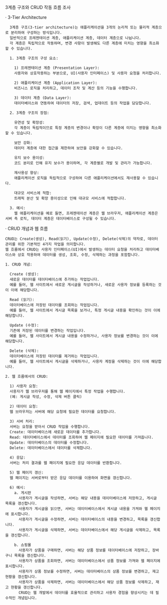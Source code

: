 3계층 구조와 CRUD 작동 흐름 조사

· 3-Tier Architecture

      3계층 구조(3-tier architecture)는 애플리케이션을 3개의 논리적 또는 물리적 계층으로 분리하여 구성하는 방식입니다.
      일반적으로 프레젠테이션 계층, 애플리케이션 계층, 데이터 계층으로 나뉩니다.
      각 계층은 독립적으로 작동하며, 변경 사항이 발생해도 다른 계층에 미치는 영향을 최소화할 수 있습니다.

      1. 3계층 구조의 구성 요소:

        1) 프레젠테이션 계층 (Presentation Layer):
        사용자와 상호작용하는 부분으로, UI(사용자 인터페이스) 및 사용자 요청을 처리합니다.

        2) 애플리케이션 계층 (Application Layer):
        비즈니스 로직을 처리하고, 데이터 조작 및 계산 등의 기능을 수행합니다.

        3) 데이터 계층 (Data Layer):
        데이터베이스와 연동하여 데이터의 저장, 검색, 업데이트 등의 작업을 담당합니다.

      2. 3계층 구조의 장점:

        유연성 및 확장성:
        각 계층이 독립적이므로 특정 계층의 변경이나 확장이 다른 계층에 미치는 영향을 최소화할 수 있습니다.

        보안 강화:
        데이터 계층에 대한 접근을 제한하여 보안을 강화할 수 있습니다.

        유지 보수 용이성:
        코드 분리로 인해 유지 보수가 용이하며, 각 계층별로 개발 및 관리가 가능합니다.

        재사용성 향상:
        애플리케이션 로직을 독립적으로 구성하여 다른 애플리케이션에서도 재사용할 수 있습니다.

        대규모 서비스에 적합:
        트래픽 분산 및 확장 용이성으로 인해 대규모 서비스에 적합합니다.

      3. 예시:
        웹 애플리케이션을 예로 들면, 프레젠테이션 계층은 웹 브라우저, 애플리케이션 계층은 서버 측 로직, 데이터 계층은 데이터베이스로 구성될 수 있습니다.

· CRUD 개념과 웹 흐름

    CRUD는 Create(생성), Read(읽기), Update(수정), Delete(삭제)의 약자로, 데이터 관리를 위한 기본적인 4가지 작업을 의미합니다.
    웹 흐름에서 CRUD는 사용자 인터페이스(UI)에서 발생하는 데이터 요청을 처리하고 데이터베이스와 상호 작용하여 데이터를 생성, 조회, 수정, 삭제하는 과정을 포함합니다.

    1. CRUD 개념:

      Create (생성):
      새로운 데이터를 데이터베이스에 추가하는 작업입니다.
      예를 들어, 웹 사이트에서 새로운 게시글을 작성하거나, 새로운 사용자 정보를 등록하는 것이 이에 해당합니다.

      Read (읽기):
      데이터베이스에 저장된 데이터를 조회하는 작업입니다.
      예를 들어, 웹 사이트에서 게시글 목록을 보거나, 특정 게시글 내용을 확인하는 것이 이에 해당합니다.

      Update (수정):
      기존에 저장된 데이터를 변경하는 작업입니다.
      예를 들어, 웹 사이트에서 게시글 내용을 수정하거나, 사용자 정보를 변경하는 것이 이에 해당합니다.

      Delete (삭제):
      데이터베이스에 저장된 데이터를 제거하는 작업입니다.
      예를 들어, 웹 사이트에서 게시글을 삭제하거나, 사용자 계정을 삭제하는 것이 이에 해당합니다.

    2. 웹 흐름에서의 CRUD:

      1) 사용자 요청:
      사용자가 웹 브라우저를 통해 웹 페이지에서 특정 작업을 수행합니다.
      (예: 게시글 작성, 수정, 삭제 버튼 클릭)

      2) 데이터 요청:
      웹 브라우저는 서버에 해당 요청에 필요한 데이터를 요청합니다.

      3) 서버 처리:
      서버는 요청을 받아서 CRUD 작업을 수행합니다.
      Create: 데이터베이스에 새로운 데이터를 추가합니다.
      Read: 데이터베이스에서 데이터를 조회하여 웹 페이지에 필요한 데이터를 가져옵니다.
      Update: 데이터베이스의 데이터를 수정합니다.
      Delete: 데이터베이스에서 데이터를 삭제합니다.

      4) 응답:
      서버는 처리 결과를 웹 페이지에 필요한 응답 데이터를 반환합니다.

      5) 웹 페이지 갱신:
      웹 페이지는 서버로부터 받은 응답 데이터를 이용하여 화면을 갱신합니다.

      6) 예시:
        a. 게시판
          사용자가 게시글을 작성하면, 서버는 해당 내용을 데이터베이스에 저장하고, 게시글 목록을 갱신합니다.
          사용자가 게시글을 읽으면, 서버는 데이터베이스에서 게시글 내용을 가져와 웹 페이지에 표시합니다.
          사용자가 게시글을 수정하면, 서버는 데이터베이스의 내용을 변경하고, 목록을 갱신합니다.
          사용자가 게시글을 삭제하면, 서버는 데이터베이스에서 해당 게시글을 삭제하고, 목록을 갱신합니다.

        b. 쇼핑몰
          사용자가 상품을 구매하면, 서버는 해당 상품 정보를 데이터베이스에 저장하고, 장바구니 목록을 갱신합니다.
          사용자가 상품을 조회하면, 서버는 데이터베이스에서 상품 정보를 가져와 웹 페이지에 표시합니다.
          사용자가 상품 정보를 수정하면, 서버는 데이터베이스의 상품 정보를 변경하고, 재고 현황을 갱신합니다.
          사용자가 상품을 삭제하면, 서버는 데이터베이스에서 해당 상품 정보를 삭제하고, 재고 현황을 갱신합니다.
          CRUD는 웹 개발에서 데이터를 효율적으로 관리하고 사용자 경험을 향상시키는 데 필수적인 개념입니다.
